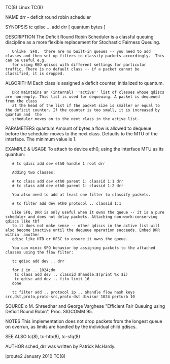 TC(8)									     Linux									 TC(8)

NAME
       drr - deficit round robin scheduler

SYNOPSIS
       tc qdisc ... add drr [ quantum bytes ]

DESCRIPTION
       The Deficit Round Robin Scheduler is a classful queuing discipline as a more flexible replacement for Stochastic Fairness Queuing.

       Unlike  SFQ,  there are no built-in queues -- you need to add classes and then set up filters to classify packets accordingly.  This can be useful e.g.
       for using RED qdiscs with different settings for particular traffic. There is no default class -- if a packet cannot be classified, it is dropped.

ALGORITHM
       Each class is assigned a deficit counter, initialized to quantum.

       DRR maintains an (internal) ''active'' list of classes whose qdiscs are non-empty. This list is used for dequeuing. A packet is dequeued from the class
       at the head of the list if the packet size is smaller or equal to the deficit counter. If the counter is too small, it is increased by quantum and  the
       scheduler moves on to the next class in the active list.

PARAMETERS
       quantum
	      Amount  of  bytes	 a  flow is allowed to dequeue before the scheduler moves to the next class. Defaults to the MTU of the interface. The minimum
	      value is 1.

EXAMPLE & USAGE
       To attach to device eth0, using the interface MTU as its quantum:

       # tc qdisc add dev eth0 handle 1 root drr

       Adding two classes:

       # tc class add dev eth0 parent 1: classid 1:1 drr
       # tc class add dev eth0 parent 1: classid 1:2 drr

       You also need to add at least one filter to classify packets.

       # tc filter add dev eth0 protocol .. classid 1:1

       Like SFQ, DRR is only useful when it owns the queue -- it is a pure scheduler and does not delay packets. Attaching non-work-conserving qdiscs like tbf
       to it does not make sense -- other qdiscs in the active list will also become inactive until the dequeue operation succeeds. Embed DRR  within  another
       qdisc like HTB or HFSC to ensure it owns the queue.

       You can mimic SFQ behavior by assigning packets to the attached classes using the flow filter:

       tc qdisc add dev .. drr

       for i in .. 1024;do
	    tc class add dev .. classid $handle:$(print %x $i)
	    tc qdisc add dev .. fifo limit 16
       done

       tc filter add .. protocol ip .. $handle flow hash keys src,dst,proto,proto-src,proto-dst divisor 1024 perturb 10

SOURCE
       o      M. Shreedhar and George Varghese "Efficient Fair Queuing using Deficit Round Robin", Proc. SIGCOMM 95.

NOTES
       This implementation does not drop packets from the longest queue on overrun, as limits are handled by the individual child qdiscs.

SEE ALSO
       tc(8), tc-htb(8), tc-sfq(8)

AUTHOR
       sched_drr was written by Patrick McHardy.

iproute2								 January 2010									 TC(8)
